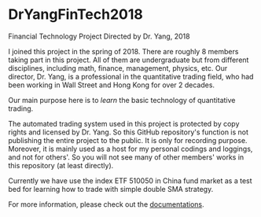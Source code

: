 # DrYangFinTech2018
Financial Technology Project Directed by Dr. Yang, 2018

I joined this project in the spring of 2018. There are roughly 8 members taking part in this project. All 
of them are undergraduate but from different disciplines, including math, finance, management, physics, etc. Our director, Dr. Yang, is a professional in the quantitative trading field, who had been working in Wall Street and Hong Kong for over 2 decades.

Our main purpose here is to *learn* the basic technology of quantitative trading.

The automated trading system used in this project is protected by copy rights and licensed by Dr. Yang. So this GitHub repository's function is not publishing the entire project to the public. It is only for recording purpose. Moreover, it is mainly used as a host for my personal codings and loggings, and not for others'. So you will not see many of other members' works in this repository (at least directly).

Currently we have use the index ETF 510050 in China fund market as a test bed for learning how to trade with simple double SMA strategy.

For more information, please check out the [documentations](https://dryangfintech2018.readthedocs.io/en/latest/).